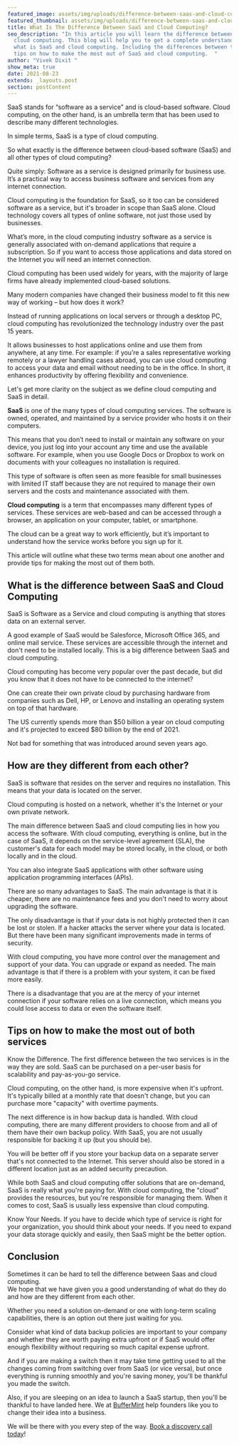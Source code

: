 ```yaml
---
featured_image: assets/img/uploads/difference-between-saas-and-cloud-computing-.jpeg
featured_thumbnail: assets/img/uploads/difference-between-saas-and-cloud-computing-thubnail-.jpeg
title: What Is The Difference Between SaaS and Cloud Computing?
seo_description: "In this article you will learn the difference between SaaS and
  cloud computing. This blog will help you to get a complete understanding of
  what is SaaS and cloud computing. Including the differences between them and
  tips on how to make the most out of SaaS and cloud computing.  "
author: "Vivek Dixit "
show_meta: true
date: 2021-08-23
extends: _layouts.post
section: postContent
---
```

SaaS stands for “software as a service” and is cloud-based software. Cloud computing, on the other hand, is an umbrella term that has been used to describe many different technologies.

In simple terms, SaaS is a type of cloud computing.

So what exactly is the difference between cloud-based software (SaaS) and all other types of cloud computing?

Quite simply: Software as a service is designed primarily for business use. It’s a practical way to access business software and services from any internet connection.

Cloud computing is the foundation for SaaS, so it too can be considered software as a service, but it's broader in scope than SaaS alone. Cloud technology covers all types of online software, not just those used by businesses.

What’s more, in the cloud computing industry software as a service is generally associated with on-demand applications that require a subscription. So if you want to access those applications and data stored on the Internet you will need an internet connection.

Cloud computing has been used widely for years, with the majority of large firms have already implemented cloud-based solutions.

Many modern companies have changed their business model to fit this new way of working – but how does it work?

Instead of running applications on local servers or through a desktop PC, cloud computing has revolutionized the technology industry over the past 15 years.

It allows businesses to host applications online and use them from anywhere, at any time. For example: if you’re a sales representative working remotely or a lawyer handling cases abroad, you can use cloud computing to access your data and email without needing to be in the office. In short, it enhances productivity by offering flexibility and convenience.

Let's get more clarity on the subject as we define cloud computing and SaaS in detail.

**SaaS** is one of the many types of cloud computing services. The software is owned, operated, and maintained by a service provider who hosts it on their computers.

This means that you don’t need to install or maintain any software on your device, you just log into your account any time and use the available software. For example, when you use Google Docs or Dropbox to work on documents with your colleagues no installation is required.

This type of software is often seen as more feasible for small businesses with limited IT staff because they are not required to manage their own servers and the costs and maintenance associated with them.

**Cloud computing** is a term that encompasses many different types of services. These services are web-based and can be accessed through a browser, an application on your computer, tablet, or smartphone.

The cloud can be a great way to work efficiently, but it’s important to understand how the service works before you sign up for it.

This article will outline what these two terms mean about one another and provide tips for making the most out of them both.

## What is the difference between SaaS and Cloud Computing

SaaS is Software as a Service and cloud computing is anything that stores data on an external server.

A good example of SaaS would be Salesforce, Microsoft Office 365, and online mail service. These services are accessible through the internet and don't need to be installed locally. This is a big difference between SaaS and cloud computing.

Cloud computing has become very popular over the past decade, but did you know that it does not have to be connected to the internet?

One can create their own private cloud by purchasing hardware from companies such as Dell, HP, or Lenovo and installing an operating system on top of that hardware.

The US currently spends more than $50 billion a year on cloud computing and it's projected to exceed $80 billion by the end of 2021.

Not bad for something that was introduced around seven years ago.

## How are they different from each other?

SaaS is software that resides on the server and requires no installation. This means that your data is located on the server.

Cloud computing is hosted on a network, whether it's the Internet or your own private network.

The main difference between SaaS and cloud computing lies in how you access the software. With cloud computing, everything is online, but in the case of SaaS, it depends on the service-level agreement (SLA), the customer's data for each model may be stored locally, in the cloud, or both locally and in the cloud.

You can also integrate SaaS applications with other software using application programming interfaces (APIs).

There are so many advantages to SaaS. The main advantage is that it is cheaper, there are no maintenance fees and you don't need to worry about upgrading the software. 

The only disadvantage is that if your data is not highly protected then it can be lost or stolen. If a hacker attacks the server where your data is located. But there have been many significant improvements made in terms of security.

With cloud computing, you have more control over the management and support of your data. You can upgrade or expand as needed. The main advantage is that if there is a problem with your system, it can be fixed more easily.

There is a disadvantage that you are at the mercy of your internet connection if your software relies on a live connection, which means you could lose access to data or even the software itself.

## Tips on how to make the most out of both services

Know the Difference. The first difference between the two services is in the way they are sold. SaaS can be purchased on a per-user basis for scalability and pay-as-you-go service.

Cloud computing, on the other hand, is more expensive when it's upfront. It's typically billed at a monthly rate that doesn't change, but you can purchase more "capacity" with overtime payments.

The next difference is in how backup data is handled. With cloud computing, there are many different providers to choose from and all of them have their own backup policy. With SaaS, you are not usually responsible for backing it up (but you should be).

You will be better off if you store your backup data on a separate server that's not connected to the Internet. This server should also be stored in a different location just as an added security precaution.

While both SaaS and cloud computing offer solutions that are on-demand, SaaS is really what you're paying for. With cloud computing, the "cloud" provides the resources, but you're responsible for managing them. When it comes to cost, SaaS is usually less expensive than cloud computing.

Know Your Needs. If you have to decide which type of service is right for your organization, you should think about your needs. If you need to expand your data storage quickly and easily, then SaaS might be the better option.

## Conclusion

Sometimes it can be hard to tell the difference between Saas and cloud computing. \
We hope that we have given you a good understanding of what do they do and how are they different from each other.

Whether you need a solution on-demand or one with long-term scaling capabilities, there is an option out there just waiting for you.

Consider what kind of data backup policies are important to your company and whether they are worth paying extra upfront or if SaaS would offer enough flexibility without requiring so much capital expense upfront.

And if you are making a switch then it may take time getting used to all the changes coming from switching over from SaaS (or vice versa), but once everything is running smoothly and you're saving money, you'll be thankful you made the switch.

Also, if you are sleeping on an idea to launch a SaaS startup, then you'll be thankful to have landed here. We at [BufferMint](https://buffermint.com/) help founders like you to change their idea into a business.

We will be there with you every step of the way. [Book a discovery call today](https://calendly.com/buffermint/30min?month=2021-08)!